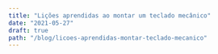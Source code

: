 ```yaml
---
title: "Lições aprendidas ao montar um teclado mecânico"
date: "2021-05-27"
draft: true
path: "/blog/licoes-aprendidas-montar-teclado-mecanico"
---
```

